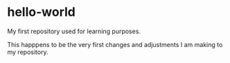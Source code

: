# hello-world
My first repository used for learning purposes.

This happpens to be the very first changes and adjustments I am making to my repository.
